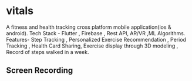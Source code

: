 # vitals

A fitness and health tracking cross platform mobile
application(ios & android). Tech Stack - Flutter , Firebase , Rest API, AR/VR ,ML
Algorithms. Features- Step Tracking , Personalized Exercise
Recommendation , Period Tracking , Health Card Sharing, Exercise display through 3D modeling , Record of steps
walked in a week.

## Screen Recording
